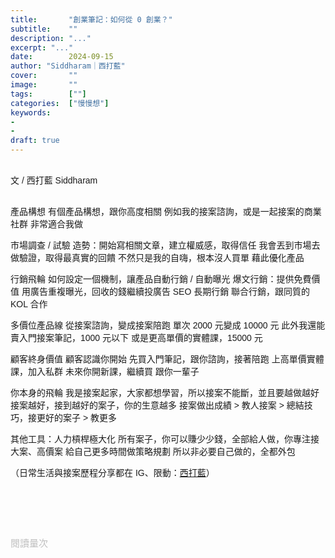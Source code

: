 ```yaml
---
title:       "創業筆記：如何從 0 創業？"
subtitle:    ""
description: "..."
excerpt: "..."
date:        2024-09-15
author: "Siddharam｜西打藍"
cover:       ""
image:       ""
tags:        [""]
categories:  ["慢慢想"]
keywords:
- 
- 
draft: true
---
```


<article style="font-family: 'Noto Sans TC', '微軟正黑體', sans-serif; font-weight: 300;">

<br>文 / 西打藍 Siddharam<br><br>

產品構想
有個產品構想，跟你高度相關
例如我的接案諮詢，或是一起接案的商業社群
非常適合我做

市場調查 / 試驗
造勢：開始寫相關文章，建立權威感，取得信任
我會丟到市場去做驗證，取得最真實的回饋
不然只是我的自嗨，根本沒人買單
藉此優化產品

行銷飛輪
如何設定一個機制，讓產品自動行銷 / 自動曝光
爆文行銷：提供免費價值
用廣告重複曝光，回收的錢繼續投廣告
SEO 長期行銷
聯合行銷，跟同質的 KOL 合作

多價位產品線
從接案諮詢，變成接案陪跑
單次 2000 元變成 10000 元
此外我還能賣入門接案筆記，1000 元以下
或是更高單價的實體課，15000 元

顧客終身價值
顧客認識你開始
先買入門筆記，跟你諮詢，接著陪跑
上高單價實體課，加入私群
未來你開新課，繼續買
跟你一輩子

你本身的飛輪
我是接案起家，大家都想學習，所以接案不能斷，並且要越做越好
接案越好，接到越好的案子，你的生意越多
接案做出成績 > 教人接案 > 總結技巧，接更好的案子 > 教更多

其他工具：人力槓桿極大化
所有案子，你可以賺少少錢，全部給人做，你專注接大案、高價案
給自己更多時間做策略規劃
所以非必要自己做的，全都外包






<!-- 
<!-- 案例 > 證明案例 > 壞處 > 怎麼改變（列步驟） > 結語總結金句 -->


（日常生活與接案歷程分享都在 IG、限動：<a href="https://www.instagram.com/sidd.blue/" target="_blank">西打藍</a>）<br><br>

<!-- <h3 class="article-h1-color"></h3><br> -->





<br><br><br>

</article>

<div style="color: #bfbfbf; font-size: 15px;" id="busuanzi_container_page_pv">
  閱讀量<span id="busuanzi_value_page_pv"></span>次
</div>

<script src="../../js/post.js"></script>
